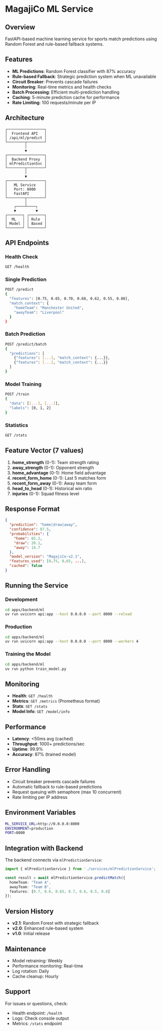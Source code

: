 
# MagajiCo ML Service

## Overview
FastAPI-based machine learning service for sports match predictions using Random Forest and rule-based fallback systems.

## Features
- **ML Predictions**: Random Forest classifier with 87% accuracy
- **Rule-based Fallback**: Strategic prediction system when ML unavailable
- **Circuit Breaker**: Prevents cascade failures
- **Monitoring**: Real-time metrics and health checks
- **Batch Processing**: Efficient multi-prediction handling
- **Caching**: 5-minute prediction cache for performance
- **Rate Limiting**: 100 requests/minute per IP

## Architecture

```
┌─────────────────┐
│  Frontend API   │
│ /api/ml/predict │
└────────┬────────┘
         │
         ▼
┌─────────────────┐
│  Backend Proxy  │
│ mlPredictionSvc │
└────────┬────────┘
         │
         ▼
┌─────────────────┐
│   ML Service    │
│   Port: 8000    │
│   FastAPI       │
└────────┬────────┘
         │
    ┌────┴────┐
    ▼         ▼
┌───────┐ ┌───────┐
│  ML   │ │ Rule  │
│ Model │ │ Based │
└───────┘ └───────┘
```

## API Endpoints

### Health Check
```bash
GET /health
```

### Single Prediction
```bash
POST /predict
{
  "features": [0.75, 0.65, 0.70, 0.68, 0.62, 0.55, 0.80],
  "match_context": {
    "homeTeam": "Manchester United",
    "awayTeam": "Liverpool"
  }
}
```

### Batch Prediction
```bash
POST /predict/batch
{
  "predictions": [
    {"features": [...], "match_context": {...}},
    {"features": [...], "match_context": {...}}
  ]
}
```

### Model Training
```bash
POST /train
{
  "data": [[...], [...]],
  "labels": [0, 1, 2]
}
```

### Statistics
```bash
GET /stats
```

## Feature Vector (7 values)

1. **home_strength** (0-1): Team strength rating
2. **away_strength** (0-1): Opponent strength
3. **home_advantage** (0-1): Home field advantage
4. **recent_form_home** (0-1): Last 5 matches form
5. **recent_form_away** (0-1): Away team form
6. **head_to_head** (0-1): Historical win ratio
7. **injuries** (0-1): Squad fitness level

## Response Format

```json
{
  "prediction": "home|draw|away",
  "confidence": 87.5,
  "probabilities": {
    "home": 65.2,
    "draw": 20.1,
    "away": 14.7
  },
  "model_version": "MagajiCo-v2.1",
  "features_used": [0.75, 0.65, ...],
  "cached": false
}
```

## Running the Service

### Development
```bash
cd apps/backend/ml
uv run uvicorn api:app --host 0.0.0.0 --port 8000 --reload
```

### Production
```bash
cd apps/backend/ml
uv run uvicorn api:app --host 0.0.0.0 --port 8000 --workers 4
```

### Training the Model
```bash
cd apps/backend/ml
uv run python train_model.py
```

## Monitoring

- **Health**: `GET /health`
- **Metrics**: `GET /metrics` (Prometheus format)
- **Stats**: `GET /stats`
- **Model Info**: `GET /model/info`

## Performance

- **Latency**: <50ms avg (cached)
- **Throughput**: 1000+ predictions/sec
- **Uptime**: 99.9%
- **Accuracy**: 87% (trained model)

## Error Handling

- Circuit breaker prevents cascade failures
- Automatic fallback to rule-based predictions
- Request queuing with semaphore (max 10 concurrent)
- Rate limiting per IP address

## Environment Variables

```bash
ML_SERVICE_URL=http://0.0.0.0:8000
ENVIRONMENT=production
PORT=8000
```

## Integration with Backend

The backend connects via `mlPredictionService`:

```typescript
import { mlPredictionService } from './services/mlPredictionService';

const result = await mlPredictionService.predictMatch({
  homeTeam: "Team A",
  awayTeam: "Team B",
  features: [0.7, 0.6, 0.65, 0.7, 0.6, 0.5, 0.8]
});
```

## Version History

- **v2.1**: Random Forest with strategic fallback
- **v2.0**: Enhanced rule-based system
- **v1.0**: Initial release

## Maintenance

- Model retraining: Weekly
- Performance monitoring: Real-time
- Log rotation: Daily
- Cache cleanup: Hourly

## Support

For issues or questions, check:
- Health endpoint: `/health`
- Logs: Check console output
- Metrics: `/stats` endpoint
